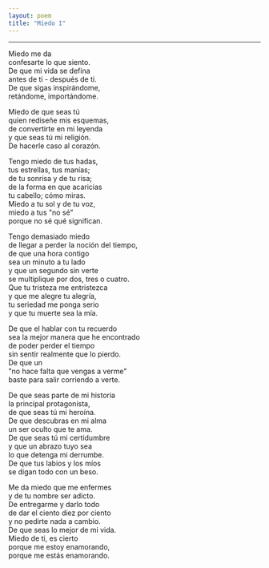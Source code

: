 ```yaml
---
layout: poem
title: "Miedo I"
---
```


-----

Miedo me da<br>
confesarte lo que siento.<br>
De que mi vida se defina<br>
antes de ti - después de ti.<br>
De que sigas inspirándome,<br>
retándome, importándome.

Miedo de que seas tú<br>
quien rediseñe mis esquemas,<br>
de convertirte en mi leyenda<br>
y que seas tú mi religión.<br>
De hacerle caso al corazón.

Tengo miedo de tus hadas,<br>
tus estrellas, tus manías;<br>
de tu sonrisa y de tu risa;<br>
de la forma en que acaricias<br>
tu cabello; cómo miras.<br>
Miedo a tu sol y de tu voz,<br>
miedo a tus "no sé"<br>
porque no sé qué significan.

Tengo demasiado miedo<br>
de llegar a perder la noción del tiempo,<br>
de que una hora contigo<br>
sea un minuto a tu lado<br>
y que un segundo sin verte<br>
se multiplique por dos, tres o cuatro.<br>
Que tu tristeza me entristezca<br>
y que me alegre tu alegría,<br>
tu seriedad me ponga serio<br>
y que tu muerte sea la mía.

De que el hablar con tu recuerdo<br>
sea la mejor manera que he encontrado<br>
de poder perder el tiempo<br>
sin sentir realmente que lo pierdo.<br>
De que un<br>
"no hace falta que vengas a verme"<br>
baste para salir corriendo a verte.<br>

De que seas parte de mi historia<br>
la principal protagonista,<br>
de que seas tú mi heroína.<br>
De que descubras en mi alma<br>
un ser oculto que te ama.<br>
De que seas tú mi certidumbre<br>
y que un abrazo tuyo sea<br>
lo que detenga mi derrumbe.<br>
De que tus labios y los míos<br>
se digan todo con un beso.<br>

Me da miedo que me enfermes<br>
y de tu nombre ser adicto.<br>
De entregarme y darlo todo<br>
de dar el ciento diez por ciento<br>
y no pedirte nada a cambio.<br>
De que seas lo mejor de mi vida.<br>
Miedo de ti, es cierto<br>
porque me estoy enamorando,<br>
porque me estás enamorando.
